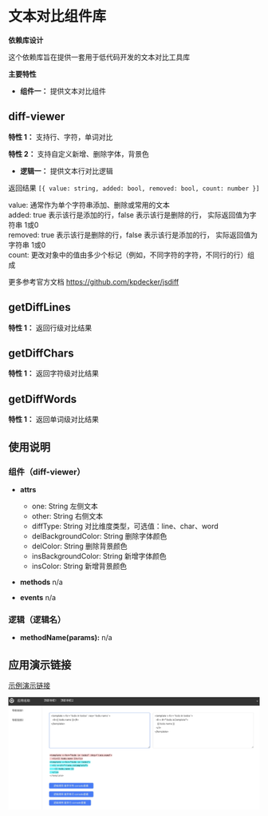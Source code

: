# 文本对比组件库

**依赖库设计**

这个依赖库旨在提供一套用于低代码开发的文本对比工具库

**主要特性**

- **组件一：** 提供文本对比组件

## diff-viewer


**特性 1：** 支持行、字符，单词对比

**特性 2：** 支持自定义新增、删除字体，背景色


- **逻辑一：** 提供文本行对比逻辑

返回结果
`[{ value: string, added: bool, removed: bool, count: number }]`

value: 通常作为单个字符串添加、删除或常用的文本  
added: true 表示该行是添加的行，false 表示该行是删除的行， 实际返回值为字符串 1或0  
removed: true 表示该行是删除的行，false 表示该行是添加的行， 实际返回值为字符串 1或0  
count: 更改对象中的值由多少个标记（例如，不同字符的字符，不同行的行）组成  

更多参考官方文档 https://github.com/kpdecker/jsdiff

## getDiffLines

**特性 1：** 返回行级对比结果


## getDiffChars

**特性 1：** 返回字符级对比结果

## getDiffWords

**特性 1：** 返回单词级对比结果


## 使用说明

### 组件（diff-viewer）

- **attrs**
  - one: String 左侧文本
  - other: String 右侧文本
  - diffType: String 对比维度类型，可选值：line、char、word
  - delBackgroundColor: String 删除字体颜色
  - delColor: String 删除背景颜色
  - insBackgroundColor: String 新增字体颜色
  - insColor: String 新增背景颜色

- **methods**
n/a

- **events**
n/a

### 逻辑（逻辑名）

- **methodName(params):** 
n/a

## 应用演示链接

[示例演示链接](https://dev-testdiff-qa.app.codewave.163.com/dashboard/difftest)

![img](Snipaste_2024-09-08_02-26-43.jpg)

